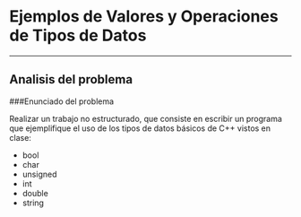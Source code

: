 # Ejemplos de Valores y Operaciones de Tipos de Datos

---

## Analisis del problema

###Enunciado del problema

Realizar un trabajo no estructurado, que consiste en escribir un programa que
ejemplifique el uso de los tipos de datos básicos de C++ vistos en clase:

- bool
- char
- unsigned
- int
- double 
- string
